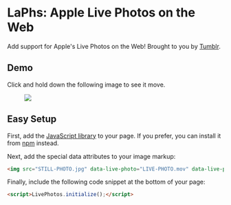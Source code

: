LaPhs: Apple Live Photos on the Web
===================================

Add support for Apple's Live Photos on the Web! Brought to you by <a href="https://www.tumblr.com/tv/cats" target="_blank">Tumblr</a>.

## Demo

Click and hold down the following image to see it move.

<figure class="demo">
    <img src="https://40.media.tumblr.com/3613923b93c21e78bc9e8935220c186a/tumblr_o63c4ekE1X1twn7m0o1_1280.jpg" data-live-photo="https://53.media.tumblr.com/3613923b93c21e78bc9e8935220c186a/tumblr_o63c4ekE1X1twn7m0o1.mov" data-live-photo-still-image-time="1.71"/>
</figure>
<script src="./live-photos.js"></script>
<script src="./script.js"></script>

## Easy Setup

First, add the [JavaScript library](https://github.com/tumblr/live-photos/blob/master/dist/live-photos.min.js) to your page. If you prefer, you can install it from [npm](https://www.npmjs.com/package/laphs) instead.

Next, add the special data attributes to your image markup:

```html
<img src="STILL-PHOTO.jpg" data-live-photo="LIVE-PHOTO.mov" data-live-photo-still-image-time="1.71"/>
```

Finally, include the following code snippet at the bottom of your page:

```html
<script>LivePhotos.initialize();</script>
```
